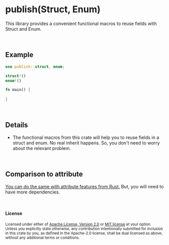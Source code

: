 publish(Struct, Enum)
=============

This library provides a convenient functional macros to reuse fields with Struct and Enum.

<br>

## Example

```rust
use publish::struct, enum;

struct!()
enum!()

fn main() {
  
}

```

<br>

## Details

- The functional macros from this crate will help you to reuse fields in a struct and enum. No real inherit happens. So, you don't need to worry about the relevant problem.

<br>

## Comparison to attribute

[You can do the same with attribute features from Rust.](https://github.com/steadylearner/Rust-Full-Stack/tree/master/macro/attribute) But, you will need to have more dependencies.

<br>

#### License

<sup>
Licensed under either of <a href="LICENSE-APACHE">Apache License, Version
2.0</a> or <a href="LICENSE-MIT">MIT license</a> at your option.
</sup>

<br>

<sub>
Unless you explicitly state otherwise, any contribution intentionally submitted
for inclusion in this crate by you, as defined in the Apache-2.0 license, shall
be dual licensed as above, without any additional terms or conditions.
</sub>